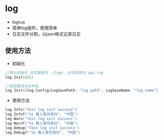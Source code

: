 # log
- logrus
- 简单log组件，使用简单
- 日志文件分割，以json格式记录日志


## 使用方法

- 初始化

```go
//默认初始化 日志路径为 ./logs ,日志名称为 app.log
log.Init(nil)
```

```go
//制定路径与文件名
log.Init(&log.Config{LogSavePath: "log path", LogSaveName: "log name"})
```

- 使用方法
```go
log.Info("Test log init success")
log.Infof("%s 载人登月成功", "中国")
log.Warn("Test log init success")
log.Warnf("%s 载人登月成功", "中国")
log.Debug("Test log init success")
log.Debugf("%s 载人登月成功", "中国")
```